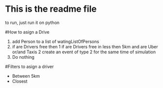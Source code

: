 # This is the readme file

to run, just run it on python

#How to asign a Drive
1. add Person to a list of watingListOfPersons
2. if are Drivers free then
 1 if are Drivers free in less then 5km and are Uber or/and Taxis
 2 create an event of type 2 for the same time of simulation
3. Do nothing

#Filters to asign a driver
* Between 5km 
* Closest
